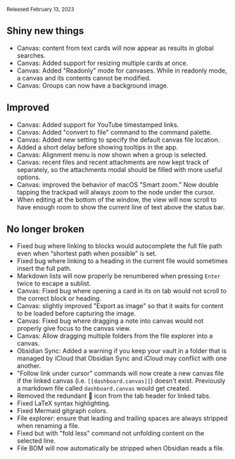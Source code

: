 <small>Released February 13, 2023</small>

## Shiny new things

- Canvas: content from text cards will now appear as results in global searches.
- Canvas: Added support for resizing multiple cards at once.
- Canvas: Added "Readonly" mode for canvases. While in readonly mode, a canvas and its contents cannot be modified.
- Canvas: Groups can now have a background image.

## Improved

- Canvas: Added support for YouTube timestamped links.
- Canvas: Added "convert to file" command to the command palette.
- Canvas: Added new setting to specify the default canvas file location.
- Added a short delay before showing tooltips in the app.
- Canvas: Alignment menu is now shown when a group is selected.
- Canvas: recent files and recent attachments are now kept track of separately, so the attachments modal should be filled with more useful options.
- Canvas: improved the behavior of macOS "Smart zoom." Now double tapping the trackpad will always zoom to the node under the cursor.
- When editing at the bottom of the window, the view will now scroll to have enough room to show the current line of text above the status bar.

## No longer broken

- Fixed bug where linking to blocks would autocomplete the full file path even when “shortest path when possible” is set.
- Fixed bug where linking to a heading in the current file would sometimes insert the full path.
- Markdown lists will now properly be renumbered when pressing `Enter` twice to escape a sublist.
- Canvas: Fixed bug where opening a card in its on tab would not scroll to the correct block or heading.
- Canvas: slightly improved "Export as image" so that it waits for content to be loaded before capturing the image.
- Canvas: Fixed bug where dragging a note into canvas would not properly give focus to the canvas view.
- Canvas: Allow dragging multiple folders from the file explorer into a canvas.
- Obsidian Sync: Added a warning if you keep your vault in a folder that is managed by iCloud that Obsidian Sync and iCloud may conflict with one another.
- "Follow link under cursor" commands will now create a new canvas file if the linked canvas (i.e. `[[dashboard.canvas]]`) doesn't exist. Previously a markdown file called `dashboard.canvas` would get created. 
- Removed the redundant 🔗 icon from the tab header for linked tabs.
- Fixed LaTeX syntax highlighting.
- Fixed Mermaid gitgraph colors.
- File explorer: ensure that leading and trailing spaces are always stripped when renaming a file.
- Fixed but with "fold less" command not unfolding content on the selected line.
- File BOM will now automatically be stripped when Obsidian reads a file.
